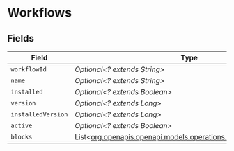 # Workflows


## Fields

| Field                                                                                                                    | Type                                                                                                                     | Required                                                                                                                 | Description                                                                                                              | Example                                                                                                                  |
| ------------------------------------------------------------------------------------------------------------------------ | ------------------------------------------------------------------------------------------------------------------------ | ------------------------------------------------------------------------------------------------------------------------ | ------------------------------------------------------------------------------------------------------------------------ | ------------------------------------------------------------------------------------------------------------------------ |
| `workflowId`                                                                                                             | *Optional<? extends String>*                                                                                             | :heavy_minus_sign:                                                                                                       | N/A                                                                                                                      | 63ea75a2fcf2e2c72e805ddc                                                                                                 |
| `name`                                                                                                                   | *Optional<? extends String>*                                                                                             | :heavy_minus_sign:                                                                                                       | N/A                                                                                                                      | Magento Order Sync                                                                                                       |
| `installed`                                                                                                              | *Optional<? extends Boolean>*                                                                                            | :heavy_minus_sign:                                                                                                       | N/A                                                                                                                      | true                                                                                                                     |
| `version`                                                                                                                | *Optional<? extends Long>*                                                                                               | :heavy_minus_sign:                                                                                                       | N/A                                                                                                                      | 1                                                                                                                        |
| `installedVersion`                                                                                                       | *Optional<? extends Long>*                                                                                               | :heavy_minus_sign:                                                                                                       | N/A                                                                                                                      | 1                                                                                                                        |
| `active`                                                                                                                 | *Optional<? extends Boolean>*                                                                                            | :heavy_minus_sign:                                                                                                       | N/A                                                                                                                      | true                                                                                                                     |
| `blocks`                                                                                                                 | List<[org.openapis.openapi.models.operations.ListIntegrationsBlocks](../../models/operations/ListIntegrationsBlocks.md)> | :heavy_minus_sign:                                                                                                       | N/A                                                                                                                      |                                                                                                                          |